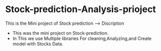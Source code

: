 # Stock-prediction-Analysis-prioject
This is the Mini project of Stock prediction
--> Discription
* This was the mini project on Stock-prediction.
* In This we use Multiple libraries For cleaning,Analyzing,and Create model with Stocks Data.
  
